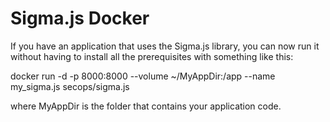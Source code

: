 # Sigma.js Docker
If you have an application that uses the Sigma.js library, you can now run it without having to install all the prerequisites with something like this:

docker run -d -p 8000:8000 --volume ~/MyAppDir:/app --name my_sigma.js secops/sigma.js

where MyAppDir is the folder that contains your application code.
